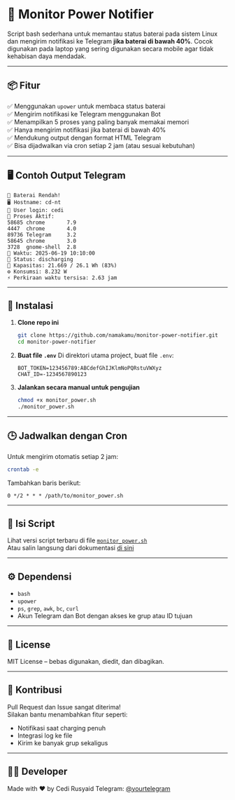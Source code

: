 # 🔋 Monitor Power Notifier

Script bash sederhana untuk memantau status baterai pada sistem Linux dan mengirim notifikasi ke Telegram **jika baterai di bawah 40%**. Cocok digunakan pada laptop yang sering digunakan secara mobile agar tidak kehabisan daya mendadak.

---

## 📦 Fitur

✅ Menggunakan `upower` untuk membaca status baterai  
✅ Mengirim notifikasi ke Telegram menggunakan Bot  
✅ Menampilkan 5 proses yang paling banyak memakai memori  
✅ Hanya mengirim notifikasi jika baterai di bawah 40%  
✅ Mendukung output dengan format HTML Telegram  
✅ Bisa dijadwalkan via cron setiap 2 jam (atau sesuai kebutuhan)

---

## 🖥️ Contoh Output Telegram

```
📡 Baterai Rendah!
🖥️ Hostname: cd-nt
👤 User login: cedi
📂 Proses Aktif:
58685 chrome       7.9
4447  chrome       4.0
89736 Telegram     3.2
58645 chrome       3.0
3728  gnome-shell  2.8
📅 Waktu: 2025-06-19 10:10:00
🔋 Status: discharging
🔋 Kapasitas: 21.669 / 26.1 Wh (83%)
⚙️ Konsumsi: 8.232 W
⚡️ Perkiraan waktu tersisa: 2.63 jam
```

---

## 📄 Instalasi

1. **Clone repo ini**
   ```bash
   git clone https://github.com/namakamu/monitor-power-notifier.git
   cd monitor-power-notifier
   ```

2. **Buat file `.env`**
   Di direktori utama project, buat file `.env`:
   ```env
   BOT_TOKEN=123456789:ABCdefGhIJKlmNoPQRstuVWXyz
   CHAT_ID=-1234567890123
   ```

3. **Jalankan secara manual untuk pengujian**
   ```bash
   chmod +x monitor_power.sh
   ./monitor_power.sh
   ```

---

## 🕒 Jadwalkan dengan Cron

Untuk mengirim otomatis setiap 2 jam:

```bash
crontab -e
```

Tambahkan baris berikut:

```
0 */2 * * * /path/to/monitor_power.sh
```

---

## 📜 Isi Script

Lihat versi script terbaru di file [`monitor_power.sh`](./monitor_power.sh)  
Atau salin langsung dari dokumentasi [di sini](#-shell-script-monitor_powersh)

---

## ⚙️ Dependensi

- `bash`
- `upower`
- `ps`, `grep`, `awk`, `bc`, `curl`
- Akun Telegram dan Bot dengan akses ke grup atau ID tujuan

---

## 📜 License

MIT License – bebas digunakan, diedit, dan dibagikan.

---

## 💬 Kontribusi

Pull Request dan Issue sangat diterima!  
Silakan bantu menambahkan fitur seperti:
- Notifikasi saat charging penuh
- Integrasi log ke file
- Kirim ke banyak grup sekaligus

---

## 👨‍💻 Developer

Made with ❤️ by Cedi Rusyaid
Telegram: [@yourtelegram](https://t.me/cedirusyaid)
